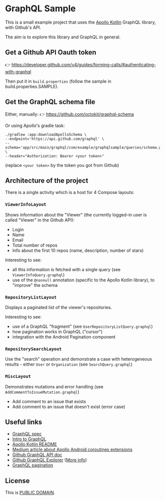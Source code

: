 # GraphQL Sample

This is a small example project that uses the [Apollo Kotlin](https://github.com/apollographql/apollo-kotlin) GraphQL library, with Github's API.

The aim is to explore this library and GraphQL in general.

## Get a Github API Oauth token

👉 https://developer.github.com/v4/guides/forming-calls/#authenticating-with-graphql

Then put it in `build.properties` (follow the sample in build.properties.SAMPLE).

## Get the GraphQL schema file

Either, manually:
👉 https://github.com/octokit/graphql-schema

Or using Apollo's gradle task:

```shell
./gradlew :app:downloadApolloSchema \
--endpoint='https://api.github.com/graphql' \
--schema='app/src/main/graphql/com/example/graphqlsample/queries/schema.graphqls'  \
--header="Authorization: Bearer <your token>"
```

(replace `<your token>` by the token you got from Github)

## Architecture of the project

There is a single activity which is a host for 4 Compose layouts:

### `ViewerInfoLayout`
Shows information about the "Viewer" (the currently logged-in user is called "Viewer" in the Github API):

- Login
- Name
- Email
- Total number of repos
- Info about the first 10 repos (name, description, number of stars)

Interesting to see:
- all this information is fetched with a single query (see `ViewerInfoQuery.graphql`)
- use of the `@nonnull` annotation (specific to the Apollo Kotlin library), to "improve" the schema

### `RepositoryListLayout`

Displays a paginated list of the viewer's repositories.

Interesting to see:

- use of a GraphQL "fragment" (see `UserRepositoryListQuery.graphql`)
- how pagination works in GraphQL ("cursor")
- integration with the Android Pagination component

### `RepositorySearchLayout`

Use the "search" operation and demonstrate a case with heterogeneous results - either `User` or `Organization` (see `SearchQuery.graphql`)

### `MiscLayout`

Demonstrates mutations and error handling (see `AddCommentToIssueMutation.graphql`)

- Add comment to an issue that exists
- Add comment to an issue that doesn't exist (error case)

## Useful links

- [GraphQL spec](https://graphql.github.io/graphql-spec/June2018/#)
- [Intro to GraphQL](https://graphql.org/learn/)
- [Apollo Kotlin README](https://github.com/apollographql/apollo-kotlin)
- [Medium article about Apollo Android coroutines extensions](https://medium.com/dailymotion/consume-your-graphql-api-with-kotlin-coroutines-8dcf716712b2)
- [Github GraphQL API doc](https://developer.github.com/v4/)
- [Github GraphQL Explorer](https://developer.github.com/v4/explorer/) ([More info](https://developer.github.com/v4/guides/using-the-explorer/))
- [GraphQL pagination](https://graphql.org/learn/pagination/)


## License

This is [PUBLIC DOMAIN](https://creativecommons.org/publicdomain/zero/1.0/legalcode).
